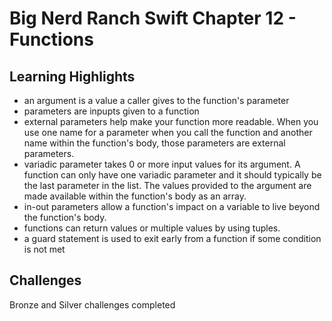 # Big Nerd Ranch Swift Chapter 12 - Functions

## Learning Highlights
* an argument is a value a caller gives to the function's parameter
* parameters are inpupts given to a function
* external parameters help make your function more readable.  When you use one name for a parameter when you call the function
and another name within the function's body, those parameters are external parameters.
* variadic parameter takes 0 or more input values for its argument.  A function can only have one variadic parameter and it should typically
be the last parameter in the list.  The values provided to the argument are made available within the function's body as an array.
* in-out parameters allow a function's impact on a variable to live beyond the function's body.  
* functions can return values or multiple values by using tuples.
* a guard statement is used to exit early from a function if some condition is not met

## Challenges
Bronze and Silver challenges completed
